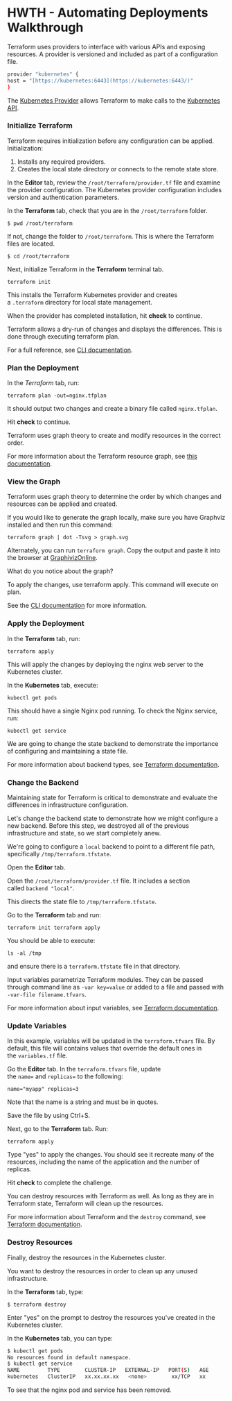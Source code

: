 # HWTH - Automating Deployments Walkthrough

Terraform uses providers to interface with various APIs and exposing resources. A provider is versioned and included as part of a configuration file.

```bash
provider "kubernetes" {
host = "[https://kubernetes:6443](https://kubernetes:6443/)"
}
```

The [Kubernetes Provider](https://www.terraform.io/docs/providers/kubernetes/index.html) allows Terraform to make calls to the [Kubernetes API](https://kubernetes.io/docs/concepts/overview/kubernetes-api/).

### **Initialize Terraform**

Terraform requires initialization before any configuration can be applied. Initialization:

1. Installs any required providers.
2. Creates the local state directory or connects to the remote state store.

In the **Editor** tab, review the `/root/terraform/provider.tf` file and examine the provider configuration. The Kubernetes provider configuration includes version and authentication parameters.

In the **Terraform** tab, check that you are in the `/root/terraform` folder.

`$ pwd
/root/terraform`

If not, change the folder to `/root/terraform`. This is where the Terraform files are located.

`$ cd /root/terraform`

Next, initialize Terraform in the **Terraform** terminal tab.

`terraform init`

This installs the Terraform Kubernetes provider and creates a `.terraform` directory for local state management.

When the provider has completed installation, hit **check** to continue.

Terraform allows a dry-run of changes and displays the differences. This is done through executing terraform plan.

For a full reference, see [CLI documentation](https://www.terraform.io/docs/commands/plan.html).

### **Plan the Deployment**

In the *Terraform* tab, run:

`terraform plan -out=nginx.tfplan`

It should output two changes and create a binary file called `nginx.tfplan`.

Hit **check** to continue.

Terraform uses graph theory to create and modify resources in the correct order.

For more information about the Terraform resource graph, see [this documentation](https://www.terraform.io/docs/internals/graph.html).

### **View the Graph**

Terraform uses graph theory to determine the order by which changes and resources can be applied and created.

If you would like to generate the graph locally, make sure you have Graphviz installed and then run this command:

`terraform graph | dot -Tsvg > graph.svg`

Alternately, you can run `terraform graph`. Copy the output and paste it into the browser at [GraphivizOnline](https://bit.ly/2S1NLCn).

What do you notice about the graph?

To apply the changes, use terraform apply. This command will execute on plan.

See the [CLI documentation](https://www.terraform.io/docs/cli/commands/apply.html) for more information.

### **Apply the Deployment**

In the **Terraform** tab, run:

`terraform apply`

This will apply the changes by deploying the nginx web server to the Kubernetes cluster.

In the **Kubernetes** tab, execute:

`kubectl get pods`

This should have a single Nginx pod running. To check the Nginx service, run:

`kubectl get service`

We are going to change the state backend to demonstrate the importance of configuring and maintaining a state file.

For more information about backend types, see [Terraform documentation](https://www.terraform.io/docs/backends/types/index.html).

### **Change the Backend**

Maintaining state for Terraform is critical to demonstrate and evaluate the differences in infrastructure configuration.

Let's change the backend state to demonstrate how we might configure a new backend. Before this step, we destroyed all of the previous infrastructure and state, so we start completely anew.

We're going to configure a `local` backend to point to a different file path, specifically `/tmp/terraform.tfstate`.

Open the **Editor** tab.

Open the `/root/terraform/provider.tf` file. It includes a section called `backend "local"`.

This directs the state file to `/tmp/terraform.tfstate`.

Go to the **Terraform** tab and run:

`terraform init
terraform apply`

You should be able to execute:

`ls -al /tmp`

and ensure there is a `terraform.tfstate` file in that directory.

Input variables parametrize Terraform modules. They can be passed through command line as `-var key=value` or added to a file and passed with `-var-file
filename.tfvars`.

For more information about input variables, see [Terraform documentation](https://www.terraform.io/docs/configuration/variables.html).

### **Update Variables**

In this example, variables will be updated in the `terraform.tfvars` file. By default, this file will contains values that override the default ones in the `variables.tf` file.

Go the **Editor** tab. In the `terraform.tfvars` file, update the `name=` and `replicas=` to the following:

`name="myapp"
replicas=3`

Note that the name is a string and must be in quotes.

Save the file by using Ctrl+S.

Next, go to the **Terraform** tab. Run:

`terraform apply`

Type "yes" to apply the changes. You should see it recreate many of the resources, including the name of the application and the number of replicas.

Hit **check** to complete the challenge.

You can destroy resources with Terraform as well. As long as they are in Terraform state, Terraform will clean up the resources.

For more information about Terraform and the `destroy` command, see [Terraform documentation](https://www.terraform.io/docs/commands/destroy.html).

### **Destroy Resources**

Finally, destroy the resources in the Kubernetes cluster.

You want to destroy the resources in order to clean up any unused infrastructure.

In the **Terraform** tab, type:

`$ terraform destroy`

Enter "yes" on the prompt to destroy the resources you've created in the Kubernetes cluster.

In the **Kubernetes** tab, you can type:

```bash
$ kubectl get pods
No resources found in default namespace.
$ kubectl get service
NAME         TYPE        CLUSTER-IP   EXTERNAL-IP   PORT(S)   AGE
kubernetes   ClusterIP   xx.xx.xx.xx   <none>        xx/TCP   xx
```

To see that the nginx pod and service has been removed.
